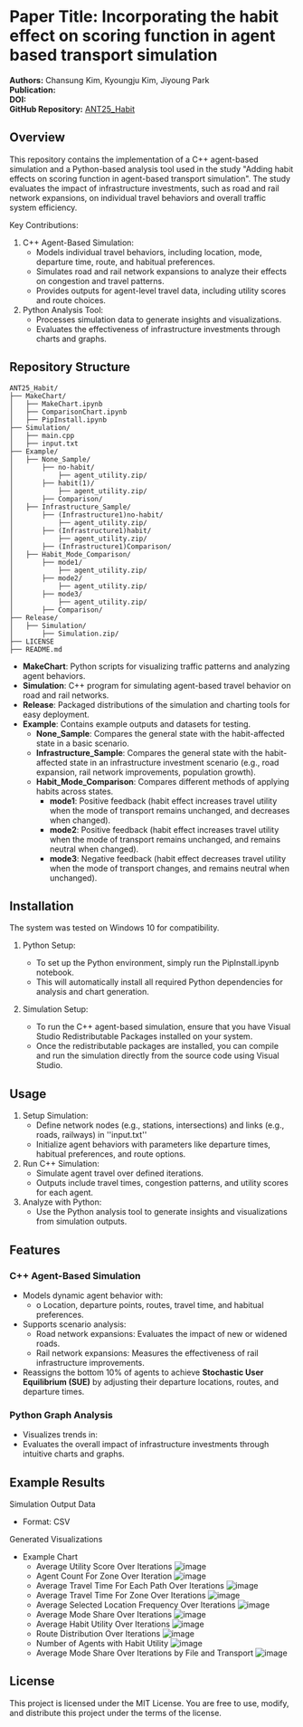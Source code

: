 # Paper Title: **Incorporating the habit effect on scoring function in agent based transport simulation**
**Authors:** Chansung Kim, Kyoungju Kim, Jiyoung Park  
**Publication:** <!--[Conference/Journal Name], [Year]-->  
**DOI:** <!--[DOI Link or "TBA"]-->  
**GitHub Repository:** [ANT25_Habit](https://github.com/kj1241/ANT25_Habit)  

## Overview
This repository contains the implementation of a C++ agent-based simulation and a Python-based analysis tool used in the study "Adding habit effects on scoring function in agent-based transport simulation". The study evaluates the impact of infrastructure investments, such as road and rail network expansions, on individual travel behaviors and overall traffic system efficiency.

Key Contributions:
1. C++ Agent-Based Simulation: 
   - Models individual travel behaviors, including location, mode, departure time, route, and habitual preferences.
   - Simulates road and rail network expansions to analyze their effects on congestion and travel patterns.
   - Provides outputs for agent-level travel data, including utility scores and route choices.
2. Python Analysis Tool:
   - Processes simulation data to generate insights and visualizations.
   - Evaluates the effectiveness of infrastructure investments through charts and graphs.

## Repository Structure
```
ANT25_Habit/
├── MakeChart/
│   ├── MakeChart.ipynb
│   ├── ComparisonChart.ipynb
│   ├── PipInstall.ipynb
├── Simulation/
│   ├── main.cpp
│   ├── input.txt
├── Example/
│   ├── None_Sample/
│       ├── no-habit/
│           ├── agent_utility.zip/
│       ├── habit(1)/
│           ├── agent_utility.zip/
│       ├── Comparison/
│   ├── Infrastructure_Sample/
│       ├── (Infrastructure1)no-habit/
│           ├── agent_utility.zip/
│       ├── (Infrastructure1)habit/
│           ├── agent_utility.zip/
│       ├── (Infrastructure1)Comparison/
│   ├── Habit_Mode_Comparison/
│       ├── mode1/
│           ├── agent_utility.zip/
│       ├── mode2/
│           ├── agent_utility.zip/
│       ├── mode3/
│           ├── agent_utility.zip/
│       ├── Comparison/
├── Release/
│   ├── Simulation/
│       ├── Simulation.zip/
├── LICENSE
├── README.md
```
- **MakeChart**: Python scripts for visualizing traffic patterns and analyzing agent behaviors.
- **Simulation**: C++ program for simulating agent-based travel behavior on road and rail networks.
- **Release**: Packaged distributions of the simulation and charting tools for easy deployment.
- **Example**: Contains example outputs and datasets for testing.
   - **None_Sample**: Compares the general state with the habit-affected state in a basic scenario.
   - **Infrastructure_Sample**: Compares the general state with the habit-affected state in an infrastructure investment scenario (e.g., road expansion, rail network improvements, population growth).
   - **Habit_Mode_Comparison**: Compares different methods of applying habits across states.
      - **mode1**: Positive feedback (habit effect increases travel utility when the mode of transport remains unchanged, and decreases when changed).
      - **mode2**: Positive feedback (habit effect increases travel utility when the mode of transport remains unchanged, and remains neutral when changed).
      - **mode3**: Negative feedback (habit effect decreases travel utility when the mode of transport changes, and remains neutral when unchanged).

## Installation
The system was tested on Windows 10 for compatibility.

1. Python Setup:
   - To set up the Python environment, simply run the PipInstall.ipynb notebook.
   - This will automatically install all required Python dependencies for analysis and chart generation.

2. Simulation Setup:
   - To run the C++ agent-based simulation, ensure that you have Visual Studio Redistributable Packages installed on your system.
   - Once the redistributable packages are installed, you can compile and run the simulation directly from the source code using Visual Studio.


## Usage
1. Setup Simulation:
   - Define network nodes (e.g., stations, intersections) and links (e.g., roads, railways) in ''input.txt''
   - Initialize agent behaviors with parameters like departure times, habitual preferences, and route options.
2. Run C++ Simulation:
   - Simulate agent travel over defined iterations.
   - Outputs include travel times, congestion patterns, and utility scores for each agent.
3. Analyze with Python:
   - Use the Python analysis tool to generate insights and visualizations from simulation outputs.

## Features
### C++ Agent-Based Simulation
- Models dynamic agent behavior with:
  - o	Location, departure points, routes, travel time, and habitual preferences.
- Supports scenario analysis:
  - Road network expansions: Evaluates the impact of new or widened roads.
  - Rail network expansions: Measures the effectiveness of rail infrastructure improvements.
- Reassigns the bottom 10% of agents to achieve **Stochastic User Equilibrium (SUE)** by adjusting their departure locations, routes, and departure times.
  
### Python Graph Analysis
- Visualizes trends in:
- Evaluates the overall impact of infrastructure investments through intuitive charts and graphs.

## Example Results
Simulation Output Data
- Format: CSV

Generated Visualizations
- Example Chart
   - Average Utility Score Over Iterations
     ![image](https://github.com/kj1241/ANT25_Habit/blob/main/Example/None_Sample/habit(1)/Average%20Utility%20Score%20Over%20Iterations.png?raw=true)
   - Agent Count For Zone Over Iteration
     ![image](https://github.com/kj1241/ANT25_Habit/blob/main/Example/None_Sample/habit(1)/Agent%20Count%20For%20Zone%20Over%20Iterations.png?raw=true)
   - Average Travel Time For Each Path Over Iterations
     ![image](https://github.com/kj1241/ANT25_Habit/blob/main/Example/None_Sample/habit(1)/Average%20Travel%20Time%20For%20Each%20Path%20Over%20Iterations.png?raw=true)
   - Average Travel Time For Zone Over Iterations
     ![image](https://github.com/kj1241/ANT25_Habit/blob/main/Example/None_Sample/habit(1)/Average%20Travel%20Time%20For%20Zone%20Over%20Iterations.png?raw=true)
   - Average Selected Location Frequency Over Iterations
     ![image](https://github.com/kj1241/ANT25_Habit/blob/main/Example/None_Sample/habit(1)/Average%20Selected%20Location%20Frequency%20Over%20Iterations.png?raw=true)
   - Average Mode Share Over Iterations
     ![image](https://github.com/kj1241/ANT25_Habit/blob/main/Example/None_Sample/habit(1)/Average%20Mode%20Share%20Over%20Iterations.png?raw=true)
   - Average Habit Utility Over Iterations
     ![image](https://github.com/kj1241/ANT25_Habit/blob/main/Example/None_Sample/habit(1)/Average_Habit_Utility_per_Iteration.png?raw=true)
   - Route Distribution Over Iterations
     ![image](https://github.com/kj1241/ANT25_Habit/blob/main/Example/None_Sample/habit(1)/Route%20Distribution%20Over%20Iterations.png?raw=true)
   - Number of Agents with Habit Utility
     ![image](https://github.com/kj1241/ANT25_Habit/blob/main/Example/None_Sample/habit(1)/Number_of_Agents_with_Habit_Utility.png?raw=true)
   - Average Mode Share Over Iterations by File and Transport
     ![image](https://github.com/kj1241/ANT25_Habit/blob/main/Example/None_Sample/Comparison/Average%20Mode%20Share%20Over%20Iterations%20by%20File%20and%20Transport.png?raw=true)

## License
This project is licensed under the MIT License. You are free to use, modify, and distribute this project under the terms of the license.
